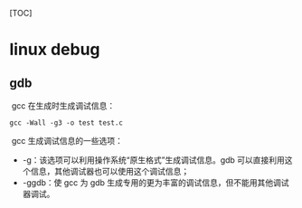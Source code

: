 [TOC]



# linux debug

## gdb

​	gcc 在生成时生成调试信息：

```shell
gcc -Wall -g3 -o test test.c
```

​	gcc 生成调试信息的一些选项：

- -g：该选项可以利用操作系统“原生格式”生成调试信息。gdb 可以直接利用这个信息，其他调试器也可以使用这个调试信息；
- -ggdb：使 gcc 为 gdb 生成专用的更为丰富的调试信息，但不能用其他调试器调试。